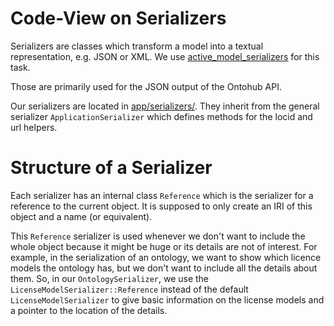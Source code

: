 Code-View on Serializers
=================================

Serializers are classes which transform a model into a textual representation, e.g. JSON or XML. We use [active_model_serializers](https://github.com/rails-api/active_model_serializers) for this task.

Those are primarily used for the JSON output of the Ontohub API.

Our serializers are located in [app/serializers/](https://github.com/ontohub/ontohub/tree/staging/app/serializers). They inherit from the general serializer `ApplicationSerializer` which defines methods for the locid and url helpers.

# Structure of a Serializer

Each serializer has an internal class `Reference` which is the serializer for a reference to the current object. It is supposed to only create an IRI of this object and a name (or equivalent).

This `Reference` serializer is used whenever we don't want to include the whole object because it might be huge or its details are not of interest. For example, in the serialization of an ontology, we want to show which licence models the ontology has, but we don't want to include all the details about them. So, in our `OntologySerializer`, we use the `LicenseModelSerializer::Reference` instead of the default `LicenseModelSerializer` to give basic information on the license models and a pointer to the location of the details.
